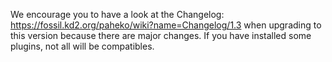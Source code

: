 We encourage you to have a look at the Changelog: https://fossil.kd2.org/paheko/wiki?name=Changelog/1.3 when upgrading to this version because there are major changes. If you have installed some plugins, not all will be compatibles.
